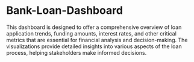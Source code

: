 # Bank-Loan-Dashboard
This dashboard is designed to offer a comprehensive overview of loan application trends, funding amounts, interest rates, and other critical metrics that are essential for financial analysis and decision-making. The visualizations provide detailed insights into various aspects of the loan process, helping stakeholders make informed decisions.

